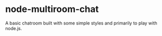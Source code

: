 node-multiroom-chat
===================
A basic chatroom built with some simple styles and primarily to play with node.js.

